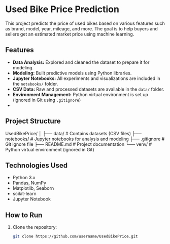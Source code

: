 # Used Bike Price Prediction

This project predicts the price of used bikes based on various features such as brand, model, year, mileage, and more. The goal is to help buyers and sellers get an estimated market price using machine learning.

## Features

- **Data Analysis:** Explored and cleaned the dataset to prepare it for modeling.
- **Modeling:** Built predictive models using Python libraries.
- **Jupyter Notebooks:** All experiments and visualizations are included in the `notebooks/` folder.
- **CSV Data:** Raw and processed datasets are available in the `data/` folder.
- **Environment Management:** Python virtual environment is set up (ignored in Git using `.gitignore`)
- 
## Project Structure

UsedBikePrice/
│
├── data/ # Contains datasets (CSV files)
├── notebooks/ # Jupyter notebooks for analysis and modeling
├── .gitignore # Git ignore file
├── README.md # Project documentation
└── venv/ # Python virtual environment (ignored in Git)

## Technologies Used

- Python 3.x
- Pandas, NumPy
- Matplotlib, Seaborn
- scikit-learn
- Jupyter Notebook

## How to Run

1. Clone the repository:
   ```bash
   git clone https://github.com/username/UsedBikePrice.git
